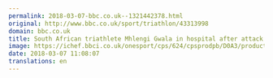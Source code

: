 ```yaml
---
permalink: 2018-03-07-bbc.co.uk--1321442378.html
original: http://www.bbc.co.uk/sport/triathlon/43313998
domain: bbc.co.uk
title: South African triathlete Mhlengi Gwala in hospital after attack with saw
image: https://ichef.bbci.co.uk/onesport/cps/624/cpsprodpb/D0A3/production/_100311435_mhlengi_mhle_gwala_facebook.jpg
date: 2018-03-07 11:08:07
translations: en
---
```


